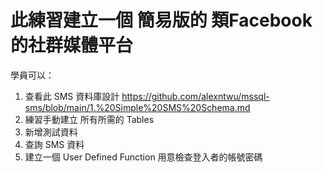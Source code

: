# 此練習建立一個 簡易版的 類Facebook 的社群媒體平台

學員可以：
1. 查看此 SMS 資料庫設計 <https://github.com/alexntwu/mssql-sms/blob/main/1.%20Simple%20SMS%20Schema.md>
2. 練習手動建立 所有所需的 Tables
3. 新增測試資料
4. 查詢 SMS 資料
5. 建立一個 User Defined Function 用意檢查登入者的帳號密碼
